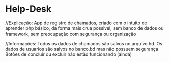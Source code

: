 # Help-Desk

//Explicação:
App de registro de chamados, criado com o intuito de aprender php básico, da forma mais crua possivel, sem banco de dados ou framework, sem preocupação com segurança ou organização 

//Informações:
Todos os dados de chamados são salvos no arquivo.hd.
Os dados de usuarios são salvos no banco.bd mas 
não possuem segurança
Botões de concluir ou excluir não estão funcionando (ainda)

